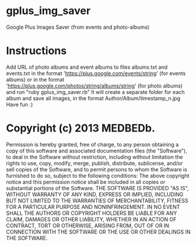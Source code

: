 gplus_img_saver
===============

Google Plus Images Saver (from events and photo-albums)

Instructions
===============
Add URL of photo albums and event albums to files albums.txt and events.txt in the format 'https://plus.google.com/events/string' (for events albums) or in the format 'https://plus.google.com/photos/string/albums/string' (for photo albums) and run "ruby gplus_img_saver.rb"
It will create a separate folder for each album and save all images, in the format Author/Album/timestamp_n.jpg
Have fun :)

Copyright (c) 2013 MEDBEDb.
=========================
Permission is hereby granted, free of charge, to any person obtaining a copy of this software and associated documentation files (the "Software"), to deal in the Software without restriction, including without limitation the rights to use, copy, modify, merge, publish, distribute, sublicense, and/or sell copies of the Software, and to permit persons to whom the Software is furnished to do so, subject to the following conditions:
The above copyright notice and this permission notice shall be included in all copies or substantial portions of the Software.
THE SOFTWARE IS PROVIDED "AS IS", WITHOUT WARRANTY OF ANY KIND, EXPRESS OR IMPLIED, INCLUDING BUT NOT LIMITED TO THE WARRANTIES OF MERCHANTABILITY, FITNESS FOR A PARTICULAR PURPOSE AND NONINFRINGEMENT. IN NO EVENT SHALL THE AUTHORS OR COPYRIGHT HOLDERS BE LIABLE FOR ANY CLAIM, DAMAGES OR OTHER LIABILITY, WHETHER IN AN ACTION OF CONTRACT, TORT OR OTHERWISE, ARISING FROM, OUT OF OR IN CONNECTION WITH THE SOFTWARE OR THE USE OR OTHER DEALINGS IN THE SOFTWARE.

